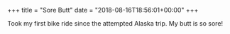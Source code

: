+++
title = "Sore Butt"
date = "2018-08-16T18:56:01+00:00"
+++

Took my first bike ride since the attempted Alaska trip. My butt is so sore!
			